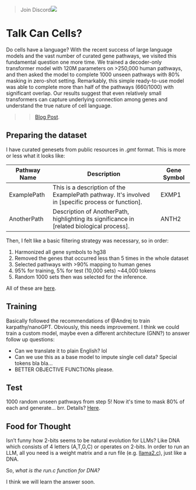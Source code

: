 > Join Discord[![](https://dcbadge.vercel.app/api/server/X7strFxxkz?compact=true&style=flat)](https://discord.gg/X7strFxxkz)

# Talk Can Cells?

Do cells have a language? With the recent success of large language models and the vast number of curated gene pathways, we visited this fundamental question one more time. We trained a decoder-only transformer model with 120M parameters on >250,000 human pathways, and then asked the model to complete 1000 unseen pathways with 80% masking in zero-shot setting. Remarkably, this simple ready-to-use model was able to complete more than half of the pathways (660/1000) with significant overlap. Our results suggest that even relatively small transformers can capture underlying connection among genes and understand the true nature of cell language.

>> [Blog Post](https://celvox.co/blog/TCC/index.html). 

## Preparing the dataset

I have curated genesets from public resources in *.gmt* format. This is more or less what it looks like: 

| Pathway Name | Description          | Gene Symbol |
|--------------|----------------------|-------------|
| ExamplePath  | This is a description of the ExamplePath pathway. It's involved in [specific process or function]. | EXMP1       |
| AnotherPath  | Description of AnotherPath, highlighting its significance in [related biological process]. | ANTH2       |

Then, I felt like a basic filtering strategy was necessary, so in order:

1) Harmonized all gene symbols to hg38
2) Removed the genes that occurred less than 5 times in the whole dataset
3) Selected pathways with >90% mapping to human genes
4) 95% for training, 5% for test (10,000 sets) ~44,000 tokens
5) Random 1000 sets then was selected for the inference.

All of these are [here](prepare_data.ipynb).

## Training

Basically followed the recommendations of @Andrej to train karpathy/nanoGPT. Obviously, this needs improvement. I think we could train a custom model, maybe even a different architecture (GNN?) to answer follow up questions: 

- Can we translate it to plain English? lol
- Can we use this as a base model to impute single cell data? Special tokens bla bla...
- BETTER OBJECTIVE FUNCTIONs please.

## Test

1000 random unseen pathways from step 5! Now it's time to mask 80% of each and generate... brr.
Details? [Here](test.ipynb).

## Food for Thought

Isn’t funny how 2-bits seems to be natural evolution for LLMs? Like DNA which consists of 4 letters (A,T,G,C) or operates on 2-bits. In order to run an LLM, all you need is a weight matrix and a run file (e.g. [llama2.c](https://github.com/karpathy/llama2.c)), just like a DNA.

So, *what is the run.c function for DNA?* 

I think we will learn the answer soon. 